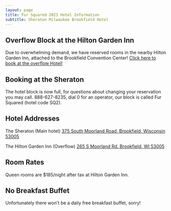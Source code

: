 ```yaml
---
layout: page
title: Fur Squared 2023 Hotel Information
subtitle: Sheraton Milwaukee Brookfield Hotel
---
```

## Overflow Block at the Hilton Garden Inn

Due to overwhelming demand, we have reserved rooms in the nearby Hilton Garden Inn, attached to the Brookfield Convention Center!
[Click here to book at the overflow Hotel!](https://www.hilton.com/en/attend-my-event/fursquaredoverflowblock/)

## Booking at the Sheraton

The hotel block is now full, for questions about changing your reservation you may call. 888-627-8235, dial 0 for an operator, our block is called Fur Squared (hotel code SQ2).

## Hotel Addresses

The Sheraton (Main hotel)
[375 South Moorland Road, Brookfield, Wisconsin 53005](https://goo.gl/maps/tYFbhFAxCzNyrgteA)

The Hilton Garden Inn (Overflow)
[265 S Moorland Rd. Brookfield, WI 53005](https://goo.gl/maps/erXuJvnBVCFyJGEP9)

## Room Rates

Queen rooms are $185/night after tax at Hilton Garden Inn.

## No Breakfast Buffet

Unfortunately there won't be a daily free breakfast buffet, sorry!
